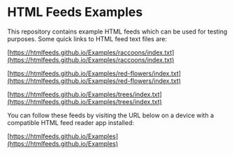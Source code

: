 
# HTML Feeds Examples

This repository contains example HTML feeds which can be used for testing purposes. Some quick links to HTML feed text files are:

[https://htmlfeeds.github.io/Examples/raccoons/index.txt](https://htmlfeeds.github.io/Examples/raccoons/index.txt)

[https://htmlfeeds.github.io/Examples/red-flowers/index.txt](https://htmlfeeds.github.io/Examples/red-flowers/index.txt)

[https://htmlfeeds.github.io/Examples/trees/index.txt](https://htmlfeeds.github.io/Examples/trees/index.txt)

You can follow these feeds by visiting the URL below on a device with a compatible HTML feed reader app installed:

[https://htmlfeeds.github.io/Examples](https://htmlfeeds.github.io/Examples)
